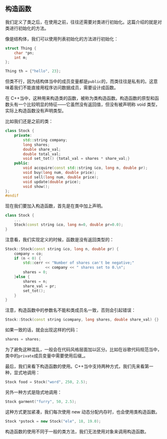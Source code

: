 ## 构造函数

我们定义了类之后，在使用之前，往往还需要对类进行初始化。这篇介绍的就是对类进行初始化的方法。

像是结构体，我们可以使用列表初始化的方法进行初始化：

```C++
struct Thing {
    char *pn;
    int m;
};

Thing th = {"hello", 23};
```

但类不行，因为结构体当中的成员变量都是`public`的，而类往往是私有的。这意味着我们不能直接用程序访问数据成员，需要设计成函数。

在 C++当中，这种用来构造类的函数，被称为类构造函数。构造函数的原型和函数头有一个比较明显的特征——它虽然没有返回值，但没有被声明称 void 类型，实际上构造函数没有声明类型。

比如我们还是之前的类：

```C++
class Stock {
    private:
    	std::string company;
    	long shares;
    	double share_val;
    	double total_val;
    	void set_tot() {total_val = shares * share_val;}
    public:
    	void accquire(const std::string &co, long n, double pr);
    	void buy(long num, double price);
    	void sell(long num, double price);
    	void update(double price);
    	void show();
};
#endif
```

现在我们要加入构造函数，首先是在类中加上声明。

```C++
class Stock {
    ...
    Stock(const string &co, long n=0, double pr=0.0);
}
```

注意看，我们实现定义的时候，函数是没有返回类型的：

```C++
Stock::Stock(const string &co, long n, double pr) {
    company = co;
    if (n < 0) {
        std::cerr << "Number of shares can't be negative;"
            	  << company << " shares set to 0.\n";
        shares = 0;
    }else {
        shares = n;
        share_val = pr;
        set_tot();
    }
}
```

注意，构造函数中的参数名不能和类成员名一致，否则会引起错误：

```C++
Stock::Stock(const string &company, long shares, double share_val) {}
```

如果一致的话，就会出现这样的代码：

```C++
shares = shares;
```

为了避免这种混乱，一般会在代码风格层面加以区分。比如在谷歌代码规范当中，类中的`private`成员变量中需要使用后缀\_。

最后，我们来看下构造函数的使用。C++当中支持两种方式，我们先来看第一种，显式地调用：

```C++
Stock food = Stock("word", 250, 2.5);
```

另外一种方式是隐式地调用：

```C++
Stock garment("furry", 50, 2.5);
```

这种方式更加紧凑，我们每次使用 new 动态分配内存时，也会使用类构造函数。

```C++
Stock *pstock = new Stock("ele", 18, 19.0);
```

构造函数的使用不同于一般的类方法，我们无法使用对象来调用构造函数。
